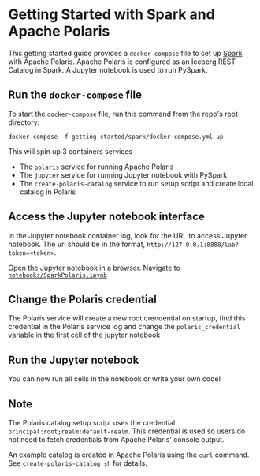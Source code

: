 <!--
  Licensed to the Apache Software Foundation (ASF) under one
  or more contributor license agreements.  See the NOTICE file
  distributed with this work for additional information
  regarding copyright ownership.  The ASF licenses this file
  to you under the Apache License, Version 2.0 (the
  "License"); you may not use this file except in compliance
  with the License.  You may obtain a copy of the License at
 
   http://www.apache.org/licenses/LICENSE-2.0
 
  Unless required by applicable law or agreed to in writing,
  software distributed under the License is distributed on an
  "AS IS" BASIS, WITHOUT WARRANTIES OR CONDITIONS OF ANY
  KIND, either express or implied.  See the License for the
  specific language governing permissions and limitations
  under the License.
-->

# Getting Started with Spark and Apache Polaris

This getting started guide provides a `docker-compose` file to set up [Spark](https://spark.apache.org/) with Apache Polaris. Apache Polaris is configured as an Iceberg REST Catalog in Spark. 
A Jupyter notebook is used to run PySpark.

## Run the `docker-compose` file
To start the `docker-compose` file, run this command from the repo's root directory:
```
docker-compose -f getting-started/spark/docker-compose.yml up 
```

This will spin up 3 containers services
* The `polaris` service for running Apache Polaris
* The `jupyter` service for running Jupyter notebook with PySpark
* The `create-polaris-catalog` service to run setup script and create local catalog in Polaris

## Access the Jupyter notebook interface
In the Jupyter notebook container log, look for the URL to access Jupyter notebook. The url should be in the format, `http://127.0.0.1:8888/lab?token=<token>`.

Open the Jupyter notebook in a browser.
Navigate to [`notebooks/SparkPolaris.ipynb`](http://127.0.0.1:8888/lab/tree/notebooks/SparkPolaris.ipynb)

## Change the Polaris credential
The Polaris service will create a new root crendential on startup, find this credential in the Polaris service log and change the `polaris_credential` variable in the first cell of the jupyter notebook

## Run the Jupyter notebook
You can now run all cells in the notebook or write your own code!

## Note
The Polaris catalog setup script uses the credential `principal:root;realm:default-realm`. This credential is used so users do not need to fetch credentials from Apache Polaris' console output.

An example catalog is created in Apache Polaris using the `curl` command. See `create-polaris-catalog.sh` for details.
